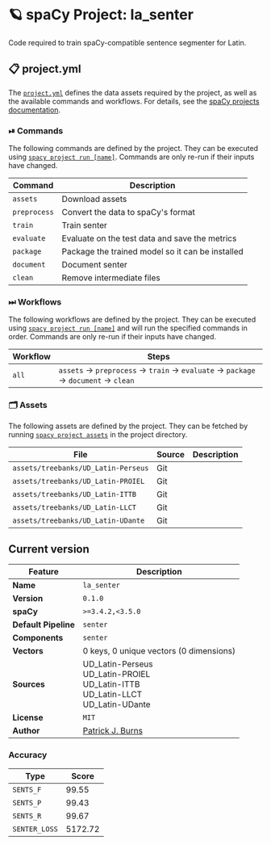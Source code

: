 <!-- SPACY PROJECT: AUTO-GENERATED DOCS START (do not remove) -->

# 🪐 spaCy Project: la_senter

Code required to train spaCy-compatible sentence segmenter for Latin.


## 📋 project.yml

The [`project.yml`](project.yml) defines the data assets required by the
project, as well as the available commands and workflows. For details, see the
[spaCy projects documentation](https://spacy.io/usage/projects).

### ⏯ Commands

The following commands are defined by the project. They
can be executed using [`spacy project run [name]`](https://spacy.io/api/cli#project-run).
Commands are only re-run if their inputs have changed.

| Command | Description |
| --- | --- |
| `assets` | Download assets |
| `preprocess` | Convert the data to spaCy's format |
| `train` | Train senter |
| `evaluate` | Evaluate on the test data and save the metrics |
| `package` | Package the trained model so it can be installed |
| `document` | Document senter |
| `clean` | Remove intermediate files |

### ⏭ Workflows

The following workflows are defined by the project. They
can be executed using [`spacy project run [name]`](https://spacy.io/api/cli#project-run)
and will run the specified commands in order. Commands are only re-run if their
inputs have changed.

| Workflow | Steps |
| --- | --- |
| `all` | `assets` &rarr; `preprocess` &rarr; `train` &rarr; `evaluate` &rarr; `package` &rarr; `document` &rarr; `clean` |

### 🗂 Assets

The following assets are defined by the project. They can
be fetched by running [`spacy project assets`](https://spacy.io/api/cli#project-assets)
in the project directory.

| File | Source | Description |
| --- | --- | --- |
| `assets/treebanks/UD_Latin-Perseus` | Git |  |
| `assets/treebanks/UD_Latin-PROIEL` | Git |  |
| `assets/treebanks/UD_Latin-ITTB` | Git |  |
| `assets/treebanks/UD_Latin-LLCT` | Git |  |
| `assets/treebanks/UD_Latin-UDante` | Git |  |

<!-- SPACY PROJECT: AUTO-GENERATED DOCS END (do not remove) -->

## Current version

| Feature | Description |
| --- | --- |
| **Name** | `la_senter` |
| **Version** | `0.1.0` |
| **spaCy** | `>=3.4.2,<3.5.0` |
| **Default Pipeline** | `senter` |
| **Components** | `senter` |
| **Vectors** | 0 keys, 0 unique vectors (0 dimensions) |
| **Sources** | UD_Latin-Perseus<br />UD_Latin-PROIEL<br />UD_Latin-ITTB<br />UD_Latin-LLCT<br />UD_Latin-UDante |
| **License** | `MIT` |
| **Author** | [Patrick J. Burns](https://diyclassics.github.io/) |

### Accuracy

| Type | Score |
| --- | --- |
| `SENTS_F` | 99.55 |
| `SENTS_P` | 99.43 |
| `SENTS_R` | 99.67 |
| `SENTER_LOSS` | 5172.72 |
